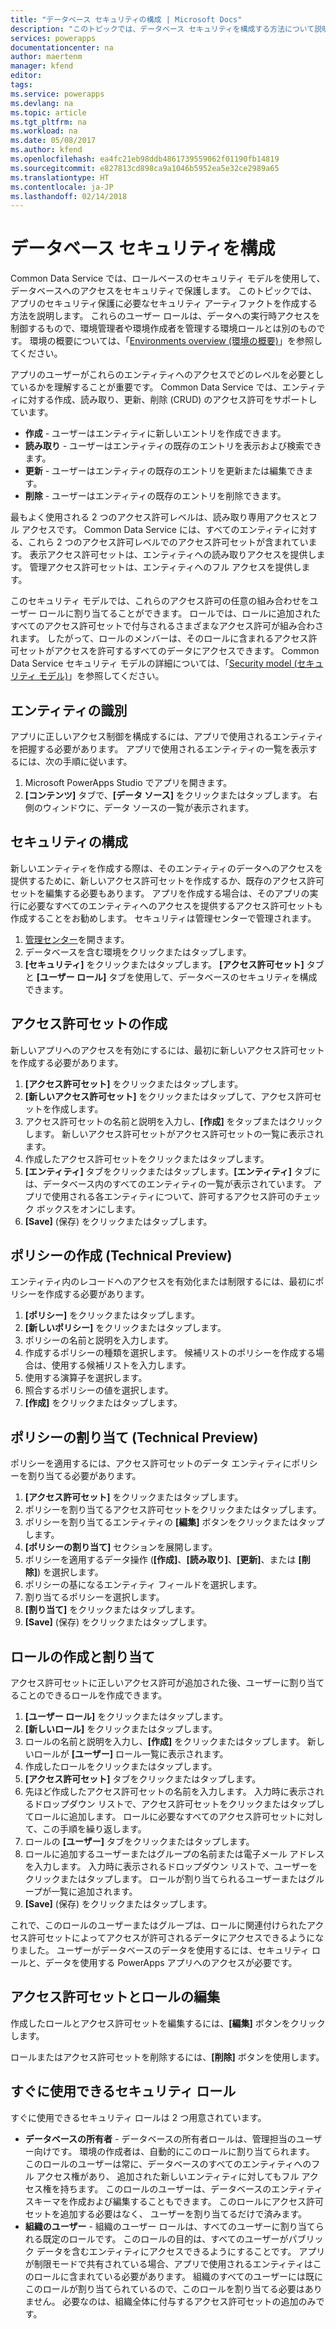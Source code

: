 ```yaml
---
title: "データベース セキュリティの構成 | Microsoft Docs"
description: "このトピックでは、データベース セキュリティを構成する方法について説明します。"
services: powerapps
documentationcenter: na
author: maertenm
manager: kfend
editor: 
tags: 
ms.service: powerapps
ms.devlang: na
ms.topic: article
ms.tgt_pltfrm: na
ms.workload: na
ms.date: 05/08/2017
ms.author: kfend
ms.openlocfilehash: ea4fc21eb98ddb4861739559062f01190fb14819
ms.sourcegitcommit: e827813cd898ca9a1046b5952ea5e32ce2989a65
ms.translationtype: HT
ms.contentlocale: ja-JP
ms.lasthandoff: 02/14/2018
---
```

# <a name="configure-database-security"></a>データベース セキュリティを構成
Common Data Service では、ロールベースのセキュリティ モデルを使用して、データベースへのアクセスをセキュリティで保護します。 このトピックでは、アプリのセキュリティ保護に必要なセキュリティ アーティファクトを作成する方法を説明します。 これらのユーザー ロールは、データへの実行時アクセスを制御するもので、環境管理者や環境作成者を管理する環境ロールとは別のものです。 環境の概要については、「[Environments overview (環境の概要)](environments-overview.md)」を参照してください。

アプリのユーザーがこれらのエンティティへのアクセスでどのレベルを必要としているかを理解することが重要です。 Common Data Service では、エンティティに対する作成、読み取り、更新、削除 (CRUD) のアクセス許可をサポートしています。

* **作成** - ユーザーはエンティティに新しいエントリを作成できます。
* **読み取り** - ユーザーはエンティティの既存のエントリを表示および検索できます。
* **更新** - ユーザーはエンティティの既存のエントリを更新または編集できます。
* **削除** - ユーザーはエンティティの既存のエントリを削除できます。

最もよく使用される 2 つのアクセス許可レベルは、読み取り専用アクセスとフル アクセスです。 Common Data Service には、すべてのエンティティに対する、これら 2 つのアクセス許可レベルでのアクセス許可セットが含まれています。 表示アクセス許可セットは、エンティティへの読み取りアクセスを提供します。 管理アクセス許可セットは、エンティティへのフル アクセスを提供します。

このセキュリティ モデルでは、これらのアクセス許可の任意の組み合わせをユーザー ロールに割り当てることができます。 ロールでは、ロールに追加されたすべてのアクセス許可セットで付与されるさまざまなアクセス許可が組み合わされます。 したがって、ロールのメンバーは、そのロールに含まれるアクセス許可セットがアクセスを許可するすべてのデータにアクセスできます。 Common Data Service セキュリティ モデルの詳細については、「[Security model (セキュリティ モデル)](https://docs.microsoft.com/common-data-service/entity-reference/security-model)」を参照してください。

## <a name="identify-the-entities"></a>エンティティの識別
アプリに正しいアクセス制御を構成するには、アプリで使用されるエンティティを把握する必要があります。 アプリで使用されるエンティティの一覧を表示するには、次の手順に従います。

1. Microsoft PowerApps Studio でアプリを開きます。
2. **[コンテンツ]** タブで、**[データ ソース]** をクリックまたはタップします。 右側のウィンドウに、データ ソースの一覧が表示されます。

## <a name="configure-security"></a>セキュリティの構成
新しいエンティティを作成する際は、そのエンティティのデータへのアクセスを提供するために、新しいアクセス許可セットを作成するか、既存のアクセス許可セットを編集する必要もあります。 アプリを作成する場合は、そのアプリの実行に必要なすべてのエンティティへのアクセスを提供するアクセス許可セットも作成することをお勧めします。 セキュリティは管理センターで管理されます。

1. [管理センター](https://admin.powerapps.com)を開きます。
2. データベースを含む環境をクリックまたはタップします。
3. **[セキュリティ]** をクリックまたはタップします。 **[アクセス許可セット]** タブと **[ユーザー ロール]** タブを使用して、データベースのセキュリティを構成できます。

## <a name="create-a-permission-set"></a>アクセス許可セットの作成
新しいアプリへのアクセスを有効にするには、最初に新しいアクセス許可セットを作成する必要があります。

1. **[アクセス許可セット]** をクリックまたはタップします。
2. **[新しいアクセス許可セット]** をクリックまたはタップして、アクセス許可セットを作成します。
3. アクセス許可セットの名前と説明を入力し、**[作成]** をタップまたはクリックします。 新しいアクセス許可セットがアクセス許可セットの一覧に表示されます。
4. 作成したアクセス許可セットをクリックまたはタップします。
5. **[エンティティ]** タブをクリックまたはタップします。**[エンティティ]** タブには、データベース内のすべてのエンティティの一覧が表示されています。 アプリで使用される各エンティティについて、許可するアクセス許可のチェック ボックスをオンにします。
6. **[Save]** (保存) をクリックまたはタップします。

## <a name="create-a-policy-technical-preview"></a>ポリシーの作成 (Technical Preview)
エンティティ内のレコードへのアクセスを有効化または制限するには、最初にポリシーを作成する必要があります。

1. **[ポリシー]** をクリックまたはタップします。
2. **[新しいポリシー]** をクリックまたはタップします。
3. ポリシーの名前と説明を入力します。
4. 作成するポリシーの種類を選択します。 候補リストのポリシーを作成する場合は、使用する候補リストを入力します。
5. 使用する演算子を選択します。
6. 照合するポリシーの値を選択します。
7. **[作成]** をクリックまたはタップします。

## <a name="assign-a-policy-technical-preview"></a>ポリシーの割り当て (Technical Preview)
ポリシーを適用するには、アクセス許可セットのデータ エンティティにポリシーを割り当てる必要があります。

1. **[アクセス許可セット]** をクリックまたはタップします。
2. ポリシーを割り当てるアクセス許可セットをクリックまたはタップします。
3. ポリシーを割り当てるエンティティの **[編集]** ボタンをクリックまたはタップします。
4. **[ポリシーの割り当て]** セクションを展開します。
5. ポリシーを適用するデータ操作 (**[作成]**、**[読み取り]**、**[更新]**、または **[削除]**) を選択します。
6. ポリシーの基になるエンティティ フィールドを選択します。
7. 割り当てるポリシーを選択します。
8. **[割り当て]** をクリックまたはタップします。
9. **[Save]** (保存) をクリックまたはタップします。

## <a name="create-and-assign-a-role"></a>ロールの作成と割り当て
アクセス許可セットに正しいアクセス許可が追加された後、ユーザーに割り当てることのできるロールを作成できます。

1. **[ユーザー ロール]** をクリックまたはタップします。
2. **[新しいロール]** をクリックまたはタップします。
3. ロールの名前と説明を入力し、**[作成]** をクリックまたはタップします。 新しいロールが **[ユーザー]** ロール一覧に表示されます。
4. 作成したロールをクリックまたはタップします。
5. **[アクセス許可セット]** タブをクリックまたはタップします。
6. 先ほど作成したアクセス許可セットの名前を入力します。 入力時に表示されるドロップダウン リストで、アクセス許可セットをクリックまたはタップしてロールに追加します。 ロールに必要なすべてのアクセス許可セットに対して、この手順を繰り返します。
7. ロールの **[ユーザー]** タブをクリックまたはタップします。
8. ロールに追加するユーザーまたはグループの名前または電子メール アドレスを入力します。 入力時に表示されるドロップダウン リストで、ユーザーをクリックまたはタップします。 ロールが割り当てられるユーザーまたはグループが一覧に追加されます。
9. **[Save]** (保存) をクリックまたはタップします。

これで、このロールのユーザーまたはグループは、ロールに関連付けられたアクセス許可セットによってアクセスが許可されるデータにアクセスできるようになりました。 ユーザーがデータベースのデータを使用するには、セキュリティ ロールと、データを使用する PowerApps アプリへのアクセスが必要です。

## <a name="edit-permission-sets-and-roles"></a>アクセス許可セットとロールの編集
作成したロールとアクセス許可セットを編集するには、**[編集]** ボタンをクリックします。

ロールまたはアクセス許可セットを削除するには、**[削除]** ボタンを使用します。

## <a name="out-of-box-security-roles"></a>すぐに使用できるセキュリティ ロール
すぐに使用できるセキュリティ ロールは 2 つ用意されています。

* **データベースの所有者** - データベースの所有者ロールは、管理担当のユーザー向けです。 環境の作成者は、自動的にこのロールに割り当てられます。 このロールのユーザーは常に、データベースのすべてのエンティティへのフル アクセス権があり、 追加された新しいエンティティに対してもフル アクセス権を持ちます。 このロールのユーザーは、データベースのエンティティ スキーマを作成および編集することもできます。 このロールにアクセス許可セットを追加する必要はなく、 ユーザーを割り当てるだけで済みます。
* **組織のユーザー** - 組織のユーザー ロールは、すべてのユーザーに割り当てられる既定のロールです。 このロールの目的は、すべてのユーザーがパブリック データを含むエンティティにアクセスできるようにすることです。 アプリが制限モードで共有されている場合、アプリで使用されるエンティティはこのロールに含まれている必要があります。 組織のすべてのユーザーには既にこのロールが割り当てられているので、このロールを割り当てる必要はありません。 必要なのは、組織全体に付与するアクセス許可セットの追加のみです。

